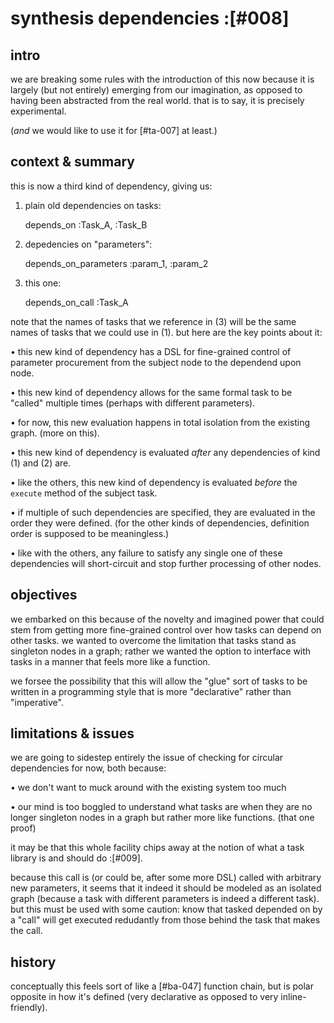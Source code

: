 # synthesis dependencies :[#008]

## intro

we are breaking some rules with the introduction of this now because it
is largely (but not entirely) emerging from our imagination, as opposed
to having been abstracted from the real world. that is to say, it is
precisely experimental.

(*and* we would like to use it for [#ta-007] at least.)




## context & summary

this is now a third kind of dependency, giving us:

  1. plain old dependencies on tasks:

      depends_on :Task_A, :Task_B


  2. depedencies on "parameters":

      depends_on_parameters :param_1, :param_2


  3. this one:

      depends_on_call :Task_A


note that the names of tasks that we reference in (3) will be the same
names of tasks that we could use in (1). but here are the key points
about it:

  • this new kind of dependency has a DSL for fine-grained control of
    parameter procurement from the subject node to the dependend upon
    node.

  • this new kind of dependency allows for the same formal task to be
    "called" multiple times (perhaps with different parameters).

  • for now, this new evaluation happens in total isolation from the
    existing graph. (more on this).

  • this new kind of dependency is evaluated *after* any dependencies
    of kind (1) and (2) are.

  • like the others, this new kind of dependency is evaluated *before* the
    `execute` method of the subject task.

  • if multiple of such dependencies are specified, they are evaluated
    in the order they were defined. (for the other kinds of
    dependencies, definition order is supposed to be meaningless.)

  • like with the others, any failure to satisfy any single one of these
    dependencies will short-circuit and stop further processing of other
    nodes.




## objectives

we embarked on this because of the novelty and imagined power that could
stem from getting more fine-grained control over how tasks can depend on
other tasks. we wanted to overcome the limitation that tasks stand as
singleton nodes in a graph; rather we wanted the option to interface
with tasks in a manner that feels more like a function.

we forsee the possibility that this will allow the "glue" sort of tasks
to be written in a programming style that is more "declarative" rather
than "imperative".




## limitations & issues

we are going to sidestep entirely the issue of checking for circular
dependencies for now, both because:

  • we don't want to muck around with the existing system too much

  • our mind is too boggled to understand what tasks are when they are
    no longer singleton nodes in a graph but rather more like functions.
    (that one proof)

it may be that this whole facility chips away at the notion of what a
task library is and should do :[#009].

because this call is (or could be, after some more DSL) called with
arbitrary new parameters, it seems that it indeed it should be modeled
as an isolated graph (because a task with different parameters is indeed
a different task). but this must be used with some caution: know that
tasked depended on by a "call" will get executed redudantly from those
behind the task that makes the call.




## history

conceptually this feels sort of like a [#ba-047] function chain, but is
polar opposite in how it's defined (very declarative as opposed to very
inline-friendly).
